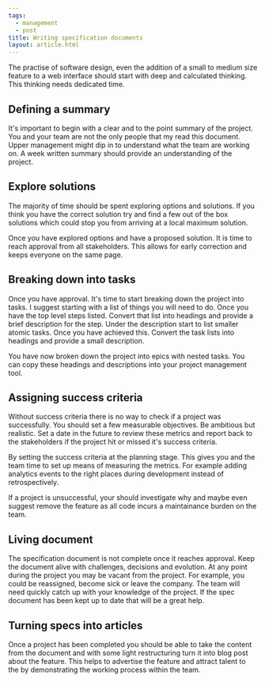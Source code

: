 ```yaml
---
tags:
  - management
  - post
title: Writing specification documents
layout: article.html
---
```


The practise of software design, even the addition of a small to medium size feature to a web interface should start with deep and calculated thinking. This thinking needs dedicated time.

## Defining a summary

It's important to begin with a clear and to the point summary of the project. You and your team are not the only people that my read this document. Upper management might dip in to understand what the team are working on. A week written summary should provide an understanding of the project.

## Explore solutions

The majority of time should be spent exploring options and solutions. If you think you have the correct solution try and find a few out of the box solutions which could stop you from arriving at a local maximum solution.

Once you have explored options and have a proposed solution. It is time to reach approval from all stakeholders. This allows for early correction and keeps everyone on the same page.

## Breaking down into tasks

Once you have approval. It's time to start breaking down the project into tasks. I suggest starting with a list of things you will need to do. Once you have the top level steps listed. Convert that list into headings and provide a brief description for the step. Under the description start to list smaller atomic tasks. Once you have achieved this. Convert the task lists into headings and provide a small description.

You have now broken down the project into epics with nested tasks. You can copy these headings and descriptions into your project management tool.

## Assigning success criteria

Without success criteria there is no way to check if a project was successfully. You should set a few measurable objectives. Be ambitious but realistic. Set a date in the future to review these metrics and report back to the stakeholders if the project hit or missed it's success criteria.

By setting the success criteria at the planning stage. This gives you and the team time to set up means of measuring the metrics. For example adding analytics events to the right places during development instead of retrospectively.

If a project is unsuccessful, your should investigate why and maybe even suggest remove the feature as all code incurs a maintainance burden on the team.

## Living document

The specification document is not complete once it reaches approval. Keep the document alive with challenges, decisions and evolution. At any point during the project you may be vacant from the project. For example, you could be reassigned, become sick or leave the company. The team will need quickly catch up with your knowledge of the project. If the spec document has been kept up to date that will be a great help.

## Turning specs into articles

Once a project has been completed you should be able to take the content from the document and with some light restructuring turn it into blog post about the feature. This helps to advertise the feature and attract talent to the by demonstrating the working process within the team.